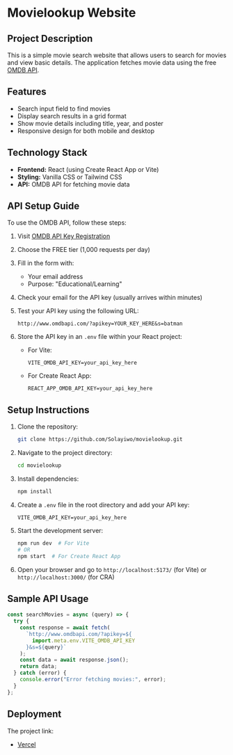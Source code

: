 # Movielookup Website

## Project Description

This is a simple movie search website that allows users to search for movies and view basic details. The application fetches movie data using the free [OMDB API](http://www.omdbapi.com/).

## Features

- Search input field to find movies
- Display search results in a grid format
- Show movie details including title, year, and poster
- Responsive design for both mobile and desktop

## Technology Stack

- **Frontend:** React (using Create React App or Vite)
- **Styling:** Vanilla CSS or Tailwind CSS
- **API:** OMDB API for fetching movie data

## API Setup Guide

To use the OMDB API, follow these steps:

1. Visit [OMDB API Key Registration](http://www.omdbapi.com/apikey.aspx)
2. Choose the FREE tier (1,000 requests per day)
3. Fill in the form with:
   - Your email address
   - Purpose: "Educational/Learning"
4. Check your email for the API key (usually arrives within minutes)
5. Test your API key using the following URL:

   ```
   http://www.omdbapi.com/?apikey=YOUR_KEY_HERE&s=batman
   ```

6. Store the API key in an `.env` file within your React project:
   - For Vite:
     ```
     VITE_OMDB_API_KEY=your_api_key_here
     ```
   - For Create React App:
     ```
     REACT_APP_OMDB_API_KEY=your_api_key_here
     ```

## Setup Instructions

1. Clone the repository:
   ```sh
   git clone https://github.com/Solayiwo/movielookup.git
   ```
2. Navigate to the project directory:
   ```sh
   cd movielookup
   ```
3. Install dependencies:
   ```sh
   npm install
   ```
4. Create a `.env` file in the root directory and add your API key:
   ```
   VITE_OMDB_API_KEY=your_api_key_here
   ```
5. Start the development server:
   ```sh
   npm run dev  # For Vite
   # OR
   npm start  # For Create React App
   ```
6. Open your browser and go to `http://localhost:5173/` (for Vite) or `http://localhost:3000/` (for CRA)

## Sample API Usage

```javascript
const searchMovies = async (query) => {
  try {
    const response = await fetch(
      `http://www.omdbapi.com/?apikey=${
        import.meta.env.VITE_OMDB_API_KEY
      }&s=${query}`
    );
    const data = await response.json();
    return data;
  } catch (error) {
    console.error("Error fetching movies:", error);
  }
};
```

## Deployment

The project link:

- [Vercel](https://vercel.com/)
